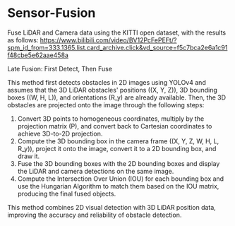 # Sensor-Fusion
Fuse LiDAR and Camera data using the KITTI open dataset, with the results as follows:
https://www.bilibili.com/video/BV12PcFePEFt/?spm_id_from=333.1365.list.card_archive.click&vd_source=f5c7bca2e6a1c91f48cbe5e62aae458a


Late Fusion: First Detect, Then Fuse

This method first detects obstacles in 2D images using YOLOv4 and assumes that the 3D LiDAR obstacles' positions \((X, Y, Z)\), 3D bounding boxes \((W, H, L)\), and orientations \(R_y\) are already available. Then, the 3D obstacles are projected onto the image through the following steps:  

1. Convert 3D points to homogeneous coordinates, multiply by the projection matrix \(P\), and convert back to Cartesian coordinates to achieve 3D-to-2D projection.  
2. Compute the 3D bounding box in the camera frame \((X, Y, Z, W, H, L, R_y)\), project it onto the image, convert it to a 2D bounding box, and draw it.  
3. Fuse the 3D bounding boxes with the 2D bounding boxes and display the LiDAR and camera detections on the same image.  
4. Compute the Intersection Over Union (IOU) for each bounding box and use the Hungarian Algorithm to match them based on the IOU matrix, producing the final fused objects.  

This method combines 2D visual detection with 3D LiDAR position data, improving the accuracy and reliability of obstacle detection.



